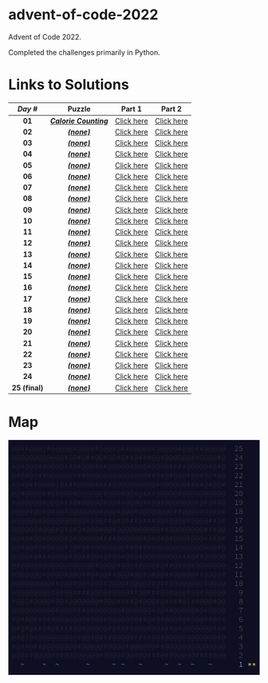 # advent-of-code-2022
Advent of Code 2022. 

Completed the challenges primarily in Python.

# Links to Solutions

| **_Day #_** | **Puzzle** | **Part 1** | **Part 2** |
| :-----: | :----: | :----: | :----: |
| **01**  | [**_Calorie Counting_**](https://adventofcode.com/2022/day/1) | [Click here](./day_01_-_calorie_counting/part_1.py) | [Click here](./day_01_-_calorie_counting/part_2.py) |
| **02**  | [**_(none)_**](https://adventofcode.com/2022/day/2) | [Click here]() | [Click here]() |
| **03**  | [**_(none)_**](https://adventofcode.com/2022/day/3) | [Click here]() | [Click here]() |
| **04**  | [**_(none)_**](https://adventofcode.com/2022/day/4) | [Click here]() | [Click here]() |
| **05**  | [**_(none)_**](https://adventofcode.com/2022/day/5) | [Click here]() | [Click here]() |
| **06**  | [**_(none)_**](https://adventofcode.com/2022/day/6) | [Click here]() | [Click here]() |
| **07**  | [**_(none)_**](https://adventofcode.com/2022/day/7) | [Click here]() | [Click here]() |
| **08**  | [**_(none)_**](https://adventofcode.com/2022/day/8) | [Click here]() | [Click here]() |
| **09**  | [**_(none)_**](https://adventofcode.com/2022/day/9) | [Click here]() | [Click here]() |
| **10**  | [**_(none)_**](https://adventofcode.com/2022/day/10) | [Click here]() | [Click here]() |
| **11**  | [**_(none)_**](https://adventofcode.com/2022/day/11) | [Click here]() | [Click here]() |
| **12**  | [**_(none)_**](https://adventofcode.com/2022/day/12) | [Click here]() | [Click here]() |
| **13**  | [**_(none)_**](https://adventofcode.com/2022/day/13) | [Click here]() | [Click here]() |
| **14**  | [**_(none)_**](https://adventofcode.com/2022/day/14) | [Click here]() | [Click here]() |
| **15**  | [**_(none)_**](https://adventofcode.com/2022/day/15) | [Click here]() | [Click here]() |
| **16**  | [**_(none)_**](https://adventofcode.com/2022/day/16) | [Click here]() | [Click here]() |
| **17**  | [**_(none)_**](https://adventofcode.com/2022/day/17) | [Click here]() | [Click here]() |
| **18**  | [**_(none)_**](https://adventofcode.com/2022/day/18) | [Click here]() | [Click here]() |
| **19**  | [**_(none)_**](https://adventofcode.com/2022/day/19) | [Click here]() | [Click here]() |
| **20**  | [**_(none)_**](https://adventofcode.com/2022/day/20) | [Click here]() | [Click here]() |
| **21**  | [**_(none)_**](https://adventofcode.com/2022/day/21) | [Click here]() | [Click here]() |
| **22**  | [**_(none)_**](https://adventofcode.com/2022/day/22) | [Click here]() | [Click here]() |
| **23**  | [**_(none)_**](https://adventofcode.com/2022/day/23) | [Click here]() | [Click here]() |
| **24**  | [**_(none)_**](https://adventofcode.com/2022/day/24) | [Click here]() | [Click here]() |
| **25 (final)**  | [**_(none)_**](https://adventofcode.com/2022/day/25) | [Click here]() | [Click here]() |

# Map
![](./map.png?raw=true)
